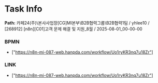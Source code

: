# Task Info

**Path:** 카페24(주)\본사사업장\[CG]MI본부\B2B협력그룹\B2B협력1팀 / yhlee10 / [268912] [n8n][C01]고객 문제 해결 및 지원_8월 / 2025-08-01_00-00-00

### BPMN
- ["https://n8n-mi-087-web.hanpda.com/workflow/Uo1ryKR3nq7u18Zr"]

### LINK
- ["https://n8n-mi-087-web.hanpda.com/workflow/Uo1ryKR3nq7u18Zr"]

